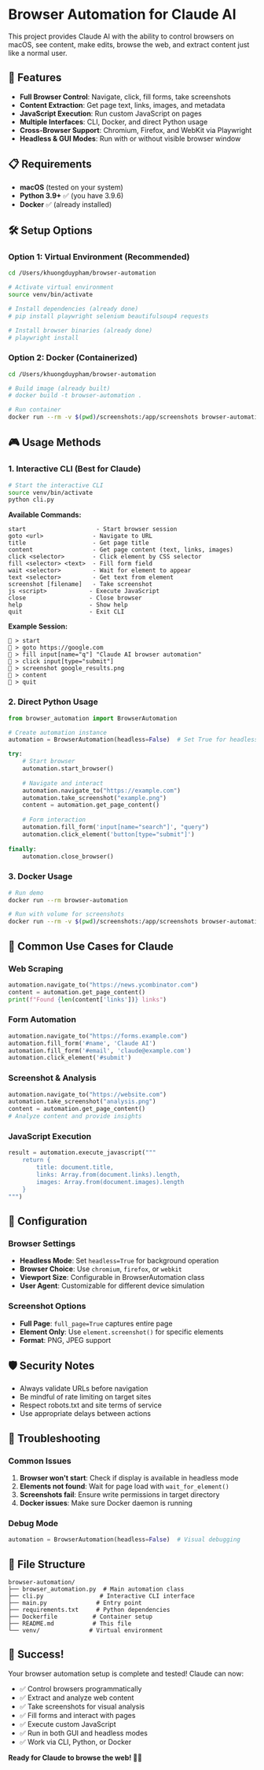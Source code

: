 # Browser Automation for Claude AI

This project provides Claude AI with the ability to control browsers on macOS, see content, make edits, browse the web, and extract content just like a normal user.

## 🚀 Features

- **Full Browser Control**: Navigate, click, fill forms, take screenshots
- **Content Extraction**: Get page text, links, images, and metadata  
- **JavaScript Execution**: Run custom JavaScript on pages
- **Multiple Interfaces**: CLI, Docker, and direct Python usage
- **Cross-Browser Support**: Chromium, Firefox, and WebKit via Playwright
- **Headless & GUI Modes**: Run with or without visible browser window

## 📋 Requirements

- **macOS** (tested on your system)
- **Python 3.9+** ✅ (you have 3.9.6)
- **Docker** ✅ (already installed)

## 🛠️ Setup Options

### Option 1: Virtual Environment (Recommended)

```bash
cd /Users/khuongduypham/browser-automation

# Activate virtual environment
source venv/bin/activate

# Install dependencies (already done)
# pip install playwright selenium beautifulsoup4 requests

# Install browser binaries (already done)
# playwright install
```

### Option 2: Docker (Containerized)

```bash
cd /Users/khuongduypham/browser-automation

# Build image (already built)
# docker build -t browser-automation .

# Run container
docker run --rm -v $(pwd)/screenshots:/app/screenshots browser-automation
```

## 🎮 Usage Methods

### 1. Interactive CLI (Best for Claude)

```bash
# Start the interactive CLI
source venv/bin/activate
python cli.py
```

**Available Commands:**
```
start                    - Start browser session
goto <url>              - Navigate to URL  
title                   - Get page title
content                 - Get page content (text, links, images)
click <selector>        - Click element by CSS selector
fill <selector> <text>  - Fill form field
wait <selector>         - Wait for element to appear
text <selector>         - Get text from element
screenshot [filename]   - Take screenshot
js <script>            - Execute JavaScript
close                  - Close browser
help                   - Show help
quit                   - Exit CLI
```

**Example Session:**
```
🤖 > start
🤖 > goto https://google.com
🤖 > fill input[name="q"] "Claude AI browser automation"
🤖 > click input[type="submit"]
🤖 > screenshot google_results.png
🤖 > content
🤖 > quit
```

### 2. Direct Python Usage

```python
from browser_automation import BrowserAutomation

# Create automation instance
automation = BrowserAutomation(headless=False)  # Set True for headless

try:
    # Start browser
    automation.start_browser()
    
    # Navigate and interact
    automation.navigate_to("https://example.com")
    automation.take_screenshot("example.png")
    content = automation.get_page_content()
    
    # Form interaction
    automation.fill_form('input[name="search"]', "query")
    automation.click_element('button[type="submit"]')
    
finally:
    automation.close_browser()
```

### 3. Docker Usage

```bash
# Run demo
docker run --rm browser-automation

# Run with volume for screenshots
docker run --rm -v $(pwd)/screenshots:/app/screenshots browser-automation
```

## 🎯 Common Use Cases for Claude

### Web Scraping
```python
automation.navigate_to("https://news.ycombinator.com")
content = automation.get_page_content()
print(f"Found {len(content['links'])} links")
```

### Form Automation
```python
automation.navigate_to("https://forms.example.com")
automation.fill_form('#name', 'Claude AI')
automation.fill_form('#email', 'claude@example.com')
automation.click_element('#submit')
```

### Screenshot & Analysis
```python
automation.navigate_to("https://website.com")
automation.take_screenshot("analysis.png")
content = automation.get_page_content()
# Analyze content and provide insights
```

### JavaScript Execution
```python
result = automation.execute_javascript("""
    return {
        title: document.title,
        links: Array.from(document.links).length,
        images: Array.from(document.images).length
    }
""")
```

## 🔧 Configuration

### Browser Settings
- **Headless Mode**: Set `headless=True` for background operation
- **Browser Choice**: Use `chromium`, `firefox`, or `webkit`
- **Viewport Size**: Configurable in BrowserAutomation class
- **User Agent**: Customizable for different device simulation

### Screenshot Options
- **Full Page**: `full_page=True` captures entire page
- **Element Only**: Use `element.screenshot()` for specific elements
- **Format**: PNG, JPEG support

## 🛡️ Security Notes

- Always validate URLs before navigation
- Be mindful of rate limiting on target sites
- Respect robots.txt and site terms of service
- Use appropriate delays between actions

## 🐛 Troubleshooting

### Common Issues

1. **Browser won't start**: Check if display is available in headless mode
2. **Elements not found**: Wait for page load with `wait_for_element()`
3. **Screenshots fail**: Ensure write permissions in target directory
4. **Docker issues**: Make sure Docker daemon is running

### Debug Mode
```python
automation = BrowserAutomation(headless=False)  # Visual debugging
```

## 📁 File Structure

```
browser-automation/
├── browser_automation.py  # Main automation class
├── cli.py                # Interactive CLI interface  
├── main.py              # Entry point
├── requirements.txt     # Python dependencies
├── Dockerfile          # Container setup
├── README.md           # This file
└── venv/              # Virtual environment
```

## 🎉 Success!

Your browser automation setup is complete and tested! Claude can now:
- ✅ Control browsers programmatically
- ✅ Extract and analyze web content  
- ✅ Take screenshots for visual analysis
- ✅ Fill forms and interact with pages
- ✅ Execute custom JavaScript
- ✅ Run in both GUI and headless modes
- ✅ Work via CLI, Python, or Docker

**Ready for Claude to browse the web! 🤖🌐**
